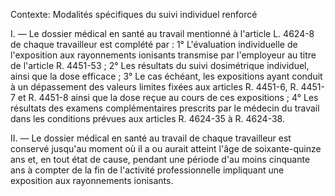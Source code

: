 Contexte: Modalités spécifiques du suivi individuel renforcé

I. — Le dossier médical en santé au travail mentionné à l'article L. 4624-8 de chaque travailleur est complété par : 1° L'évaluation individuelle de l'exposition aux rayonnements ionisants transmise par l'employeur au titre de l'article R. 4451-53 ; 2° Les résultats du suivi dosimétrique individuel, ainsi que la dose efficace ; 3° Le cas échéant, les expositions ayant conduit à un dépassement des valeurs limites fixées aux articles R. 4451-6, R. 4451-7 et R. 4451-8 ainsi que la dose reçue au cours de ces expositions ; 4° Les résultats des examens complémentaires prescrits par le médecin du travail dans les conditions prévues aux articles R. 4624-35 à R. 4624-38.

II. — Le dossier médical en santé au travail de chaque travailleur est conservé jusqu'au moment où il a ou aurait atteint l'âge de soixante-quinze ans et, en tout état de cause, pendant une période d'au moins cinquante ans à compter de la fin de l'activité professionnelle impliquant une exposition aux rayonnements ionisants.